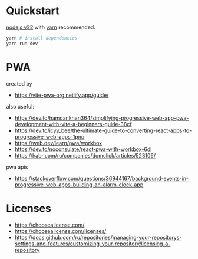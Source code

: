 
# Quickstart

[nodejs v22](https://nodejs.org/en) with [yarn](https://yarnpkg.com/) recommended.
```bash
yarn # install dependencies
yarn run dev
```

# PWA

created by
- https://vite-pwa-org.netlify.app/guide/

also useful:
- https://dev.to/hamdankhan364/simplifying-progressive-web-app-pwa-development-with-vite-a-beginners-guide-38cf
- https://dev.to/icyy_bee/the-ultimate-guide-to-converting-react-apps-to-progressive-web-apps-1pnp
- https://web.dev/learn/pwa/workbox
- https://dev.to/noconsulate/react-pwa-with-workbox-6dl
- https://habr.com/ru/companies/domclick/articles/523106/

pwa apis
- https://stackoverflow.com/questions/36944167/background-events-in-progressive-web-apps-building-an-alarm-clock-app


# Licenses

- https://choosealicense.com/
- https://choosealicense.com/licenses/
- https://docs.github.com/ru/repositories/managing-your-repositorys-settings-and-features/customizing-your-repository/licensing-a-repository
